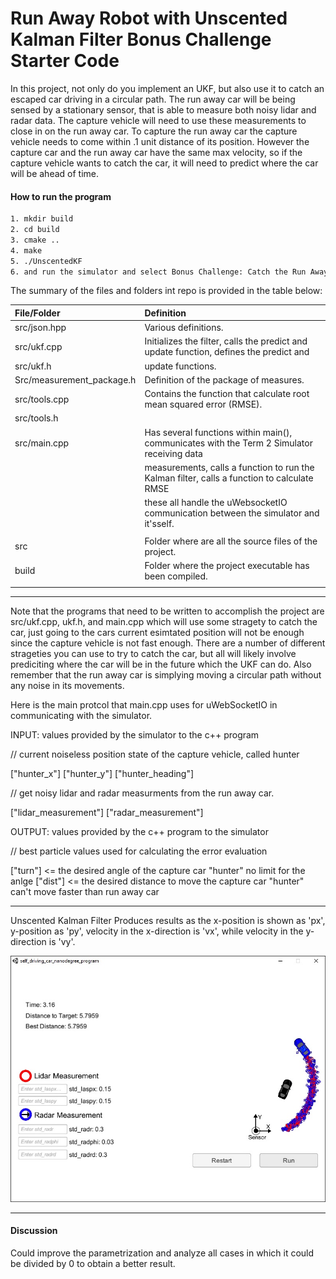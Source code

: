 # Run Away Robot with Unscented Kalman Filter Bonus Challenge Starter Code

In this project, not only do you implement an UKF, but also use it to catch an escaped car driving in a circular path. The run away car will be being sensed by a stationary sensor, that is able to measure both noisy lidar and radar data. The capture vehicle will need to use these measurements to close in on the run away car. To capture the run away car the capture vehicle needs to come within .1 unit distance of its position. However the capture car and the run away car have the same max velocity, so if the capture vehicle wants to catch the car, it will need to predict where the car will be ahead of time.

<!--more-->

[//]: # (Image References)

[image1]: /build/result.jpg "Sample final score"

#### How to run the program

```sh
1. mkdir build
2. cd build
3. cmake ..
4. make
5. ./UnscentedKF
6. and run the simulator and select Bonus Challenge: Catch the Run Away Car
```

The summary of the files and folders int repo is provided in the table below:

| File/Folder               | Definition                                                                                  |
| :------------------------ | :------------------------------------------------------------------------------------------ |
| src/json.hpp              | Various definitions.                                                                        |
| src/ukf.cpp               | Initializes the filter, calls the predict and update function, defines the predict and      |
| src/ukf.h                 | update functions.                                                                           |
| Src/measurement_package.h | Definition of the package of measures.                                                      |
| src/tools.cpp             | Contains the function that calculate root mean squared error (RMSE).                        |
| src/tools.h               |                                                                                             |
| src/main.cpp              | Has several functions within main(), communicates with the Term 2 Simulator receiving data  |
|                           | measurements, calls a function to run the Kalman filter, calls a function to calculate RMSE |
|                           | these all handle the uWebsocketIO communication between the simulator and it'sself.         |
|                           |                                                                                             |
| src                       | Folder where are all the source files of the project.                                       |
| build                     | Folder where the project executable has been compiled.                                      |
|                           |                                                                                             |


---

Note that the programs that need to be written to accomplish the project are src/ukf.cpp, ukf.h, and main.cpp which will use some stragety to catch the car, just going to the cars current esimtated position will not be enough since the capture vehicle is not fast enough. There are a number of different strageties you can use to try to catch the car, but all will likely involve prediciting where the car will be in the future which the UKF can do. Also remember that the run away car is simplying moving a circular path without any noise in its movements.


Here is the main protcol that main.cpp uses for uWebSocketIO in communicating with the simulator.

INPUT: values provided by the simulator to the c++ program

// current noiseless position state of the capture vehicle, called hunter

["hunter_x"]
["hunter_y"]
["hunter_heading"]

// get noisy lidar and radar measurments from the run away car.

["lidar_measurement"]
["radar_measurement"]


OUTPUT: values provided by the c++ program to the simulator

// best particle values used for calculating the error evaluation

["turn"] <= the desired angle of the capture car "hunter" no limit for the anlge
["dist"] <= the desired distance to move the capture car "hunter" can't move faster than run away car

---

Unscented Kalman Filter Produces results as the x-position is shown as 'px', y-position as 'py', velocity in the x-direction is 'vx', while velocity in the y-direction is 'vy'.

![Final score][image1]

---

#### Discussion

Could improve the parametrization and analyze all cases in which it could be divided by 0 to obtain a better result.
